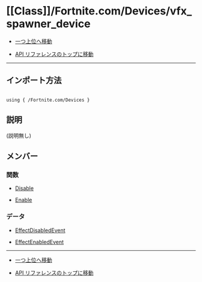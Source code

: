 # [[Class]]/Fortnite.com/Devices/vfx_spawner_device

- [一つ上位へ移動](../main.md)

- [API リファレンスのトップに移動](/main.md)

---

## インポート方法

```verse

using { /Fortnite.com/Devices }

```

## 説明

(説明無し)

## メンバー

### 関数

- [Disable](./F_Disable/main.md)

- [Enable](./F_Enable/main.md)

### データ

- [EffectDisabledEvent](./D_EffectDisabledEvent/main.md)

- [EffectEnabledEvent](./D_EffectEnabledEvent/main.md)

---

- [一つ上位へ移動](../main.md)

- [API リファレンスのトップに移動](/main.md)
